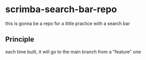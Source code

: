 # scrimba-search-bar-repo

this is gonna be a repo for a little practice with a search bar

## Principle

each time built, it will go to the main branch from a "feature" one
